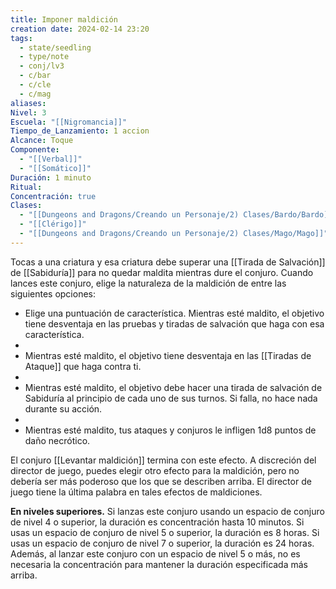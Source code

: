 ```yaml
---
title: Imponer maldición
creation date: 2024-02-14 23:20
tags:
  - state/seedling
  - type/note
  - conj/lv3
  - c/bar
  - c/cle
  - c/mag
aliases: 
Nivel: 3
Escuela: "[[Nigromancia]]"
Tiempo_de_Lanzamiento: 1 accion
Alcance: Toque
Componente:
  - "[[Verbal]]"
  - "[[Somático]]"
Duración: 1 minuto
Ritual: 
Concentración: true
Clases:
  - "[[Dungeons and Dragons/Creando un Personaje/2) Clases/Bardo/Bardo]]"
  - "[[Clérigo]]"
  - "[[Dungeons and Dragons/Creando un Personaje/2) Clases/Mago/Mago]]"
---
```

Tocas a una criatura y esa criatura debe superar una [[Tirada de Salvación]] de [[Sabiduría]] para no quedar maldita mientras dure el conjuro. Cuando lances este conjuro, elige la naturaleza de la maldición de entre las siguientes opciones:

- Elige una puntuación de característica. Mientras esté maldito, el objetivo tiene desventaja en las pruebas y tiradas de salvación que haga con esa característica.
- 
- Mientras esté maldito, el objetivo tiene desventaja en las [[Tiradas de Ataque]] que haga contra ti.
- 
- Mientras esté maldito, el objetivo debe hacer una tirada de salvación de Sabiduría al principio de cada uno de sus turnos. Si falla, no hace nada durante su acción.
- 
- Mientras esté maldito, tus ataques y conjuros le infligen 1d8 puntos de daño necrótico.

El conjuro [[Levantar maldición]] termina con este efecto. A discreción del director de juego, puedes elegir otro efecto para la maldición, pero no debería ser más poderoso que los que se describen arriba. El director de juego tiene la última palabra en tales efectos de maldiciones.

**En niveles superiores.** Si lanzas este conjuro usando un espacio de conjuro de nivel 4 o superior, la duración es concentración hasta 10 minutos. Si usas un espacio de conjuro de nivel 5 o superior, la duración es 8 horas. Si usas un espacio de conjuro de nivel 7 o superior, la duración es 24 horas. Además, al lanzar este conjuro con un espacio de nivel 5 o más, no es necesaria la concentración para mantener la duración especificada más arriba.